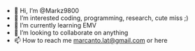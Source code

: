 - 👋 Hi, I’m @Markz9800
- 👀 I’m interested coding, programming, research, cute miss ;)
- 🌱 I’m currently learning EMV
- 💞️ I’m looking to collaborate on anything
- 📫 How to reach me marcanto.lat@gmail.com or here

<!---
Markz9800/Markz9800 is a ✨ special ✨ repository because its `README.md` (this file) appears on your GitHub profile.
You can click the Preview link to take a look at your changes.
--->

